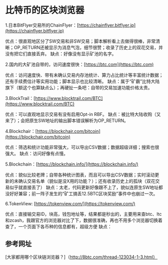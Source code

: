 # 比特币的区块浏览器

1.日本BitFlyer交易所的ChainFlyer：[https://chainflyer.bitflyer.jp](https://chainflyer.bitflyer.jp)<br>

优点：很直观地区分了SW交易和非SW交易；脚本解析看上去做得很棒，非常清晰；OP_RETURN还被显示为消息气泡，细节很赞；收录了历史上的双花交易，并没有把它们直接丢弃。
缺点：好像没有显示矿池的名字。

2.国内的大矿池自带的，访问速度很快：[https://btc.com](https://btc.com)<br>

优点：访问速度快、带有未确认交易内存池统计、算力占比统计等丰富统计数据；还有手续费估计等实用功能；脚本显示也比较清晰。
缺点：属于“矿霸”比特大陆旗下（额这个也算缺点么）；再硬扯一条吧：自带的交易加速功能价格太贵。

3.BlockTrail：[https://www.blocktrail.com/BTC](https://www.blocktrail.com/BTC)<br>

优点：可以直观地显示交易有没有启用Opt-in RBF。
缺点：被比特大陆收购（又来了）；会把原生SW地址的输出脚本错误解析为OP_RETURN。

4.Blockchair：[https://blockchair.com/bitcoin](https://blockchair.com/bitcoin)<br>

优点：筛选和统计功能非常强大，可以导出CSV数据；数据超级详细；搜索也很强大。
缺点：访问好像有点慢。

5.Blockchain：[https://blockchain.info/](https://blockchain.info/)<br>

优点：貌似比较老牌；自带各种统计图表，而且可以导出CSV数据；实时滚动更新的未确认交易名单（貌似是没X用的功能？）；还有收录历史上的孤块（双花交易似乎就直接丢了）
缺点：太老，代码更新好像跟不上了，貌似连原生SW地址都没好好兼容；前一阵子发生的“矿工搞丢12.5BTC区块奖励”事件中也崩过一次。

6.TokenView: [https://tokenview.com/](https://tokenview.com/)<br>

优点：直接输交易ID，块高，钱包地址等，结果都是秒出的，主要用来查btc、ltc和zcash，我跟官方的浏览器对比了下，数据很准确，再也不用多个浏览器切换着查了，一个页面下各币种的信息都有，超级方便
缺点：

## 参考网址

[大家都用哪个区块链浏览器？]（http://8btc.com/thread-123034-1-3.html）
